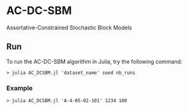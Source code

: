 # AC-DC-SBM
Assortative-Constrained Stochastic Block Models

## Run

To run the AC-DC-SBM algorithm in Julia, try the following command:

`> julia AC_DCSBM.jl 'dataset_name' seed nb_runs`

### Example

`> julia AC_DCSBM.jl 'A-4-05-02-101' 1234 100`
